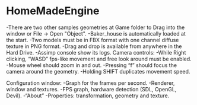 # HomeMadeEngine
-There are two other samples geometries at Game folder to Drag into the window or File -> Open "Object".
-Baker_house is automatically loaded at the start.
-Two models must be in FBX format with one channel diffuse texture in PNG format.
-Drag and drop is available from anywhere in the Hard Drive. 
-Assimp console show its logs.
Camera controls:
-While Right clicking, “WASD” fps-like movement and free look around must be enabled.
-Mouse wheel should zoom in and out.
-Pressing “f” should focus the camera around the geometry.
-Holding SHIFT duplicates movement speed.

Configuration window:
-Graph for the frames per second.
-Renderer, window and textures.
-FPS graph,  hardware detection (SDL, OpenGL, Devil).
-“About”
-Properties: transformation, geometry and texture.
